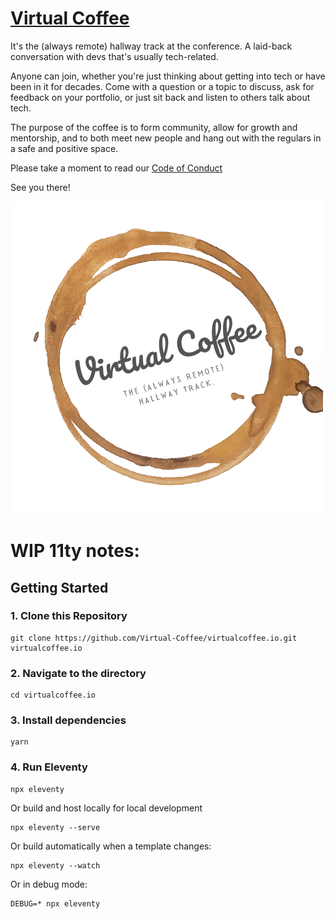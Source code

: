 # [Virtual Coffee](https://virtualcoffee.io)

It's the (always remote) hallway track at the conference. A laid-back conversation with devs that's usually tech-related.

Anyone can join, whether you're just thinking about getting into tech or have been in it for decades. Come with a question or a topic to discuss, ask for feedback on your portfolio, or just sit back and listen to others talk about tech.

The purpose of the coffee is to form community, allow for growth and mentorship, and to both meet new people and hang out with the regulars in a safe and positive space.

Please take a moment to read our [Code of Conduct](https://github.com/Virtual-Coffee/virtualcoffee.io/blob/master/CODE_OF_CONDUCT.md)

See you there!

![](VirtualCoffee.png)


# WIP 11ty notes:

## Getting Started

### 1. Clone this Repository

```
git clone https://github.com/Virtual-Coffee/virtualcoffee.io.git virtualcoffee.io
```


### 2. Navigate to the directory

```
cd virtualcoffee.io
```

### 3. Install dependencies

```
yarn
```

### 4. Run Eleventy

```
npx eleventy
```

Or build and host locally for local development
```
npx eleventy --serve
```

Or build automatically when a template changes:
```
npx eleventy --watch
```

Or in debug mode:
```
DEBUG=* npx eleventy
```